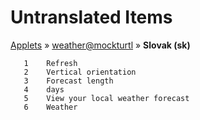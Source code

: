# Untranslated Items
[Applets](../../../README.md) &#187; [weather@mockturtl](../README.md) &#187; **Slovak (sk)**

       1	Refresh
       2	Vertical orientation
       3	Forecast length
       4	days
       5	View your local weather forecast
       6	Weather
